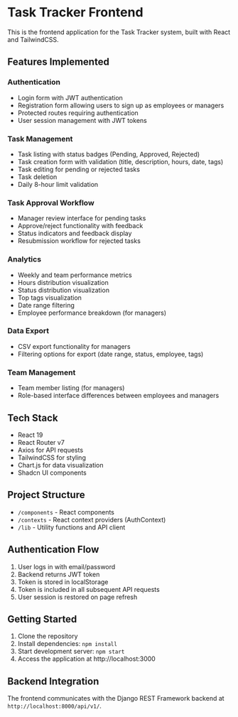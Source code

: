 # Task Tracker Frontend

This is the frontend application for the Task Tracker system, built with React and TailwindCSS.

## Features Implemented

### Authentication
- Login form with JWT authentication
- Registration form allowing users to sign up as employees or managers
- Protected routes requiring authentication
- User session management with JWT tokens

### Task Management
- Task listing with status badges (Pending, Approved, Rejected)
- Task creation form with validation (title, description, hours, date, tags)
- Task editing for pending or rejected tasks
- Task deletion
- Daily 8-hour limit validation

### Task Approval Workflow
- Manager review interface for pending tasks
- Approve/reject functionality with feedback
- Status indicators and feedback display
- Resubmission workflow for rejected tasks

### Analytics
- Weekly and team performance metrics
- Hours distribution visualization
- Status distribution visualization
- Top tags visualization
- Date range filtering
- Employee performance breakdown (for managers)

### Data Export
- CSV export functionality for managers
- Filtering options for export (date range, status, employee, tags)

### Team Management
- Team member listing (for managers)
- Role-based interface differences between employees and managers

## Tech Stack
- React 19
- React Router v7
- Axios for API requests
- TailwindCSS for styling
- Chart.js for data visualization
- Shadcn UI components

## Project Structure
- `/components` - React components
- `/contexts` - React context providers (AuthContext)
- `/lib` - Utility functions and API client

## Authentication Flow
1. User logs in with email/password
2. Backend returns JWT token
3. Token is stored in localStorage
4. Token is included in all subsequent API requests
5. User session is restored on page refresh

## Getting Started
1. Clone the repository
2. Install dependencies: `npm install`
3. Start development server: `npm start`
4. Access the application at http://localhost:3000

## Backend Integration
The frontend communicates with the Django REST Framework backend at `http://localhost:8000/api/v1/`. 